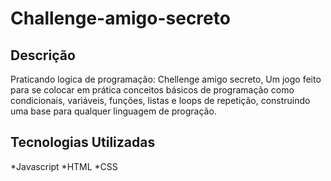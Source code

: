 ﻿# Challenge-amigo-secreto

## Descrição

Praticando logica de programação: Chellenge amigo secreto, Um jogo feito para se colocar em prática conceitos básicos de programação
como condicionais, variáveis, funções, listas e loops de repetição, construindo uma base para qualquer linguagem de progração.

## Tecnologias Utilizadas

*Javascript
*HTML
*CSS
